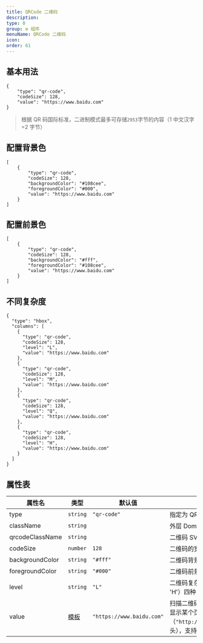 ```yaml
---
title: QRCode 二维码
description:
type: 0
group: ⚙ 组件
menuName: QRCode 二维码
icon:
order: 61
---
```


## 基本用法

```schema: scope="body"
{
    "type": "qr-code",
    "codeSize": 128,
    "value": "https://www.baidu.com"
}
```

> 根据 QR 码国际标准，二进制模式最多可存储`2953`字节的内容（1 中文汉字=2 字节）

## 配置背景色

```schema: scope="body"
[
    {
        "type": "qr-code",
        "codeSize": 128,
        "backgroundColor": "#108cee",
        "foregroundColor": "#000",
        "value": "https://www.baidu.com"
    }
]
```

## 配置前景色

```schema: scope="body"
[
    {
        "type": "qr-code",
        "codeSize": 128,
        "backgroundColor": "#fff",
        "foregroundColor": "#108cee",
        "value": "https://www.baidu.com"
    }
]
```

## 不同复杂度

```schema: scope="body"
{
  "type": "hbox",
  "columns": [
    {
      "type": "qr-code",
      "codeSize": 128,
      "level": "L",
      "value": "https://www.baidu.com"
    },
    {
      "type": "qr-code",
      "codeSize": 128,
      "level": "M",
      "value": "https://www.baidu.com"
    },
    {
      "type": "qr-code",
      "codeSize": 128,
      "level": "Q",
      "value": "https://www.baidu.com"
    },
    {
      "type": "qr-code",
      "codeSize": 128,
      "level": "H",
      "value": "https://www.baidu.com"
    }
  ]
}

```

## 属性表

| 属性名          | 类型                         | 默认值                    | 说明                                                                                                                                  |
| --------------- | ---------------------------- | ------------------------- | ------------------------------------------------------------------------------------------------------------------------------------- |
| type            | `string`                     | `"qr-code"`               | 指定为 QRCode 渲染器                                                                                                                  |
| className       | `string`                     |                           | 外层 Dom 的类名                                                                                                                       |
| qrcodeClassName | `string`                     |                           | 二维码 SVG 的类名                                                                                                                     |
| codeSize        | `number`                     | `128`                     | 二维码的宽高大小                                                                                                                      |
| backgroundColor | `string`                     | `"#fff"`                  | 二维码背景色                                                                                                                          |
| foregroundColor | `string`                     | `"#000"`                  | 二维码前景色                                                                                                                          |
| level           | `string`                     | `"L"`                     | 二维码复杂级别，有（'L' 'M' 'Q' 'H'）四种                                                                                             |
| value           | [模板](../concepts/template) | `"https://www.baidu.com"` | 扫描二维码后显示的文本，如果要显示某个页面请输入完整 url（`"http://..."`或`"https://..."`开头），支持使用 [模板](./concepts/template) |
